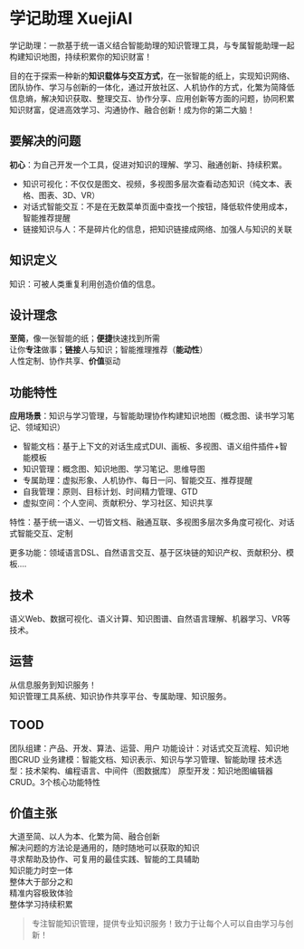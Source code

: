 # 学记助理 XuejiAI

学记助理：一款基于统一语义结合智能助理的知识管理工具，与专属智能助理一起构建知识地图，持续积累你的知识财富！

目的在于探索一种新的**知识载体与交互方式**，在一张智能的纸上，实现知识网络、团队协作、学习与创新的一体化，通过开放社区、人机协作的方式，化繁为简降低信息熵，解决知识获取、整理交互、协作分享、应用创新等方面的问题，协同积累知识财富，促进高效学习、沟通协作、融合创新！成为你的第二大脑！

## 要解决的问题

**初心**：为自己开发一个工具，促进对知识的理解、学习、融通创新、持续积累。

- 知识可视化：不仅仅是图文、视频，多视图多层次查看动态知识（纯文本、表格、图表、3D、VR）
- 对话式智能交互：不是在无数菜单页面中查找一个按钮，降低软件使用成本，智能推荐提醒
- 链接知识与人：不是碎片化的信息，把知识链接成网络、加强人与知识的关联

## 知识定义

知识：可被人类重复利用创造价值的信息。

## 设计理念

**至简**，像一张智能的纸；**便捷**快速找到所需  
让你**专注**做事；**链接**人与知识；智能推理推荐（**能动性**）   
人性定制、协作共享、**价值**驱动  

## 功能特性

**应用场景**：知识与学习管理，与智能助理协作构建知识地图（概念图、读书学习笔记、领域知识）

- 智能文档：基于上下文的对话生成式DUI、画板、多视图、语义组件插件+智能模板
- 知识管理：概念图、知识地图、学习笔记、思维导图
- 专属助理：虚拟形象、人机协作、每日一问、智能交互、推荐提醒
- 自我管理：原则、目标计划、时间精力管理、GTD
- 虚拟空间：个人空间、贡献积分、学习社区、知识共享

特性：基于统一语义、一切皆文档、融通互联、多视图多层次多角度可视化、对话式智能交互、定制

更多功能：领域语言DSL、自然语言交互、基于区块链的知识产权、贡献积分、模板....

## 技术

语义Web、数据可视化、语义计算、知识图谱、自然语言理解、机器学习、VR等技术。

## 运营

从信息服务到知识服务！  
知识管理工具系统、知识协作共享平台、专属助理、知识服务。

## TOOD
团队组建：产品、开发、算法、运营、用户
功能设计：对话式交互流程、知识地图CRUD
业务建模：智能文档、知识表示、知识与学习管理、智能助理
技术选型：技术架构、编程语言、中间件（图数据库）
原型开发：知识地图编辑器CRUD。3个核心功能特性

## 价值主张

大道至简、以人为本、化繁为简、融合创新  
解决问题的方法论是通用的，随时随地可以获取的知识  
寻求帮助及协作、可复用的最佳实践、智能的工具辅助  
知识能力时空一体  
整体大于部分之和  
精准内容极致体验  
整体学习持续积累  

> 专注智能知识管理，提供专业知识服务！致力于让每个人可以自由学习与创新！
